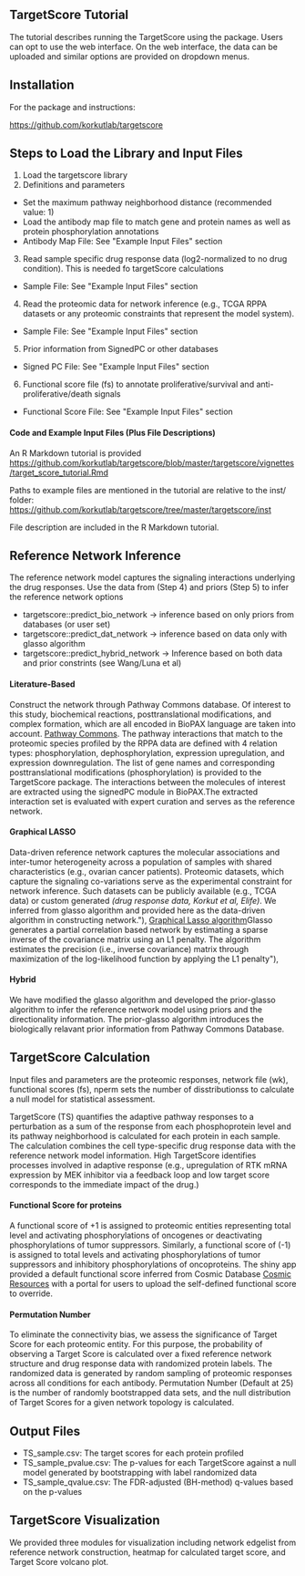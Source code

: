 ## TargetScore Tutorial

The tutorial describes running the TargetScore using the package. Users can opt to use the web interface. On the web interface, the data can be uploaded and similar options are provided on dropdown menus.  

## Installation 

For the package and instructions:

https://github.com/korkutlab/targetscore

## Steps to Load the Library and Input Files

1. Load the targetscore library 
2. Definitions and parameters
  * Set the maximum pathway neighborhood distance (recommended value: 1)
  * Load the antibody map file to match gene and protein names as well as protein phosphorylation annotations
  * Antibody Map File: See "Example Input Files" section
3. Read sample specific drug response data (log2-normalized to no drug condition). This is needed fo targetScore calculations
  * Sample File: See "Example Input Files" section
4. Read the proteomic data for network inference (e.g., TCGA RPPA datasets or any proteomic constraints that represent the model system).
  * Sample File: See "Example Input Files" section
5. Prior information from SignedPC or other databases
  * Signed PC File: See "Example Input Files" section
6. Functional score file (fs) to annotate proliferative/survival and anti-proliferative/death signals
  * Functional Score File: See "Example Input Files" section
  
#### Code and Example Input Files (Plus File Descriptions)
An R Markdown tutorial is provided 
https://github.com/korkutlab/targetscore/blob/master/targetscore/vignettes/target_score_tutorial.Rmd

Paths to example files are mentioned in the tutorial are relative to the inst/ folder: 
https://github.com/korkutlab/targetscore/tree/master/targetscore/inst

File description are included in the R Markdown tutorial.

## Reference Network Inference
The reference network model captures the signaling interactions underlying the drug responses.
Use the data from (Step 4) and  priors (Step 5) to infer the reference network
options
* targetscore::predict_bio_network -> inference based on only priors from databases (or user set)
* targetscore::predict_dat_network -> inference based on data only with glasso algorithm
* targetscore::predict_hybrid_network -> Inference based on both data and prior constrints (see Wang/Luna et al)
 
#### Literature-Based
Construct the network through Pathway Commons database. Of interest to this study, biochemical reactions, posttranslational modifications, and complex formation, which are all    encoded in BioPAX language are taken into account. [Pathway Commons](https://www.pathwaycommons.org). The pathway interactions that match to the proteomic species profiled by the RPPA data are defined with 4 relation types: phosphorylation, dephosphorylation, expression upregulation, and expression downregulation. The list of gene names and corresponding posttranslational modifications (phosphorylation) is provided to the TargetScore package. The interactions between the molecules of interest are extracted using the signedPC module in BioPAX.The extracted interaction set is evaluated with expert curation and serves as the reference network.

#### Graphical LASSO
Data-driven reference network captures the molecular associations and inter-tumor heterogeneity across a population of samples with shared characteristics (e.g., ovarian cancer patients). Proteomic datasets, which capture the signaling co-variations serve as the experimental constraint for network inference. Such datasets can be publicly available (e.g., TCGA data) or custom generated _(drug response data, Korkut et al, Elife)_. We inferred from glasso algorithm and provided here as the data-driven algorithm in constructing network."), [Graphical Lasso algorithm](http://statweb.stanford.edu/~tibs/ftp/glasso-bio.pdf)Glasso generates a partial correlation based network by estimating a sparse inverse of the covariance matrix using an L1 penalty. The algorithm estimates the precision (i.e., inverse covariance) matrix through maximization of the log-likelihood function by applying the L1 penalty"),

#### Hybrid
We have modified the glasso algorithm and developed the prior-glasso algorithm to infer the reference network model using priors and the directionality information. The prior-glasso algorithm introduces the biologically relavant prior information from Pathway Commons Database.  
 
## TargetScore Calculation 
Input files and parameters are the proteomic responses, network file (wk), functional scores (fs), nperm sets the number of disstributionss to calculate a null model for statistical assessment.

TargetScore (TS)  quantifies the adaptive pathway responses to a perturbation as a sum of the response from each phosphoprotein level and its pathway neighborhood is calculated for each protein in each sample. The calculation combines the cell type-specific drug response data with the reference network model information. High TargetScore identifies processes involved in adaptive response (e.g., upregulation of RTK mRNA expression by MEK inhibitor via a feedback loop and low target score corresponds to the immediate impact of the drug.) 

#### Functional Score for proteins
A functional score of +1 is assigned to proteomic entities representing total level and activating phosphorylations of oncogenes or deactivating phosphorylations of tumor suppressors. Similarly, a functional score of (-1) is assigned to total levels and activating phosphorylations of tumor suppressors and inhibitory phosphorylations of oncoproteins. The shiny app provided a default functional score inferred from Cosmic Database [Cosmic Resources](https://cancer.sanger.ac.uk/cosmic) with a portal for users to upload the self-defined functional score to override.
 
#### Permutation Number
To eliminate the connectivity bias, we assess the significance of Target Score for each proteomic entity. For this purpose, the probability of observing a Target Score is calculated over a fixed reference network structure and drug response data with randomized protein labels. The randomized data is generated by random sampling of proteomic responses across all conditions for each antibody. Permutation Number (Default at 25) is the number of randomly bootstrapped data sets, and the null distribution of Target Scores for a given network topology is calculated.
 
## Output Files
* TS_sample.csv: The target scores for each protein profiled
* TS_sample_pvalue.csv: The p-values for each TargetScore against a null model generated by bootstrapping with label randomized data
* TS_sample_qvalue.csv: The FDR-adjusted (BH-method) q-values based on the p-values

## TargetScore Visualization
We provided three modules for visualization including network edgelist from reference network construction, heatmap for calculated target score, and Target Score volcano plot.
